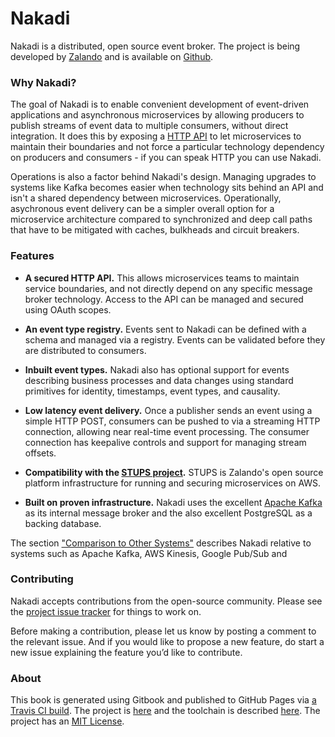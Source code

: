 # Nakadi

Nakadi is a distributed, open source event broker. The project is being developed by [Zalando](https://zalando.github.io/) and is available on [Github](https://github.com/zalando/nakadi). 

### Why Nakadi?

The goal of Nakadi is to enable convenient development of event-driven applications and asynchronous microservices by allowing producers to publish streams of event data to multiple consumers, without direct integration. It does this by exposing a [HTTP API](/api/nakadi-event-bus-api.yaml) to let microservices to maintain their boundaries and not force a particular technology dependency on producers and consumers - if you can speak HTTP you can use Nakadi.

Operations is also a factor behind Nakadi's design. Managing upgrades to systems like Kafka becomes easier when technology sits behind an API and isn't a shared dependency between microservices. Operationally, asychronous event delivery can be a simpler overall option for a microservice architecture compared to synchronized and deep call paths that have to be mitigated with caches, bulkheads and circuit breakers. 

### Features

- **A secured HTTP API.** This allows microservices teams to maintain service boundaries, and not directly depend on any specific message broker technology. Access to the API can be managed and secured using OAuth scopes.

- **An event type registry.** Events sent to Nakadi can be defined with a schema and managed via a registry. Events can be validated before they are distributed to consumers.
 
- **Inbuilt event types.** Nakadi also has optional support for events describing business processes and data changes using standard primitives for identity, timestamps, event types, and causality. 

-  **Low latency event delivery.** Once a publisher sends an event using a simple HTTP POST, consumers can be pushed to via a streaming HTTP connection, allowing near real-time event processing. The consumer connection has keepalive controls and support for managing stream offsets. 

- **Compatibility with the [STUPS project](https://stups.io/).** STUPS is Zalando's open source platform infrastructure for running and securing microservices on AWS.

- **Built on proven infrastructure.** Nakadi uses the excellent [Apache Kafka](http://kafka.apache.org/) as its internal message broker and the also excellent PostgreSQL as a backing database. 
 
The section ["Comparison to Other Systems"](./docs/using/comparison.html) describes Nakadi relative to systems such as Apache Kafka, AWS Kinesis, Google Pub/Sub and 

### Contributing
 
Nakadi accepts contributions from the open-source community. Please see the 
 [project issue tracker](https://github.com/zalando/nakadi/issues) for things to work on.
 
Before making a contribution, please let us know by posting a comment to the relevant issue. And if you would like to propose a new feature, do start a new issue explaining the feature you’d like to contribute.

### About

This book is generated using Gitbook and published to GitHub Pages via [a Travis CI build](https://travis-ci.org/dehora/nakadi-book-spike). The project is [here](https://github.com/dehora/nakadi-book-spike) and the toolchain is described [here](https://github.com/dehora/nakadi-book-spike/blob/master/HOWTO.md). The project has an [MIT License](https://github.com/dehora/nakadi-book-spike/blob/master/LICENSE).
 



